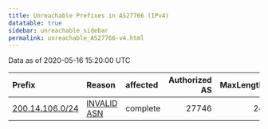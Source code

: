 ```yaml
---
title: Unreachable Prefixes in AS27766 (IPv4)
datatable: true
sidebar: unreachable_sidebar
permalink: unreachable_AS27766-v4.html
---
```


Data as of 2020-05-16 15:20:00 UTC


<div class="datatable-begin"></div>

| Prefix                                                   | Reason                                                                                                 | affected   |   Authorized AS |   MaxLength | Anchor                                         |   unreachable /24s |
|:---------------------------------------------------------|:-------------------------------------------------------------------------------------------------------|:-----------|----------------:|------------:|:-----------------------------------------------|-------------------:|
| [200.14.106.0/24](https://stat.ripe.net/200.14.106.0/24) | [INVALID ASN](https://rpki-validator.ripe.net/announcement-preview?asn=AS27766&prefix=200.14.106.0/24) | complete   |           27746 |          24 | [LACNIC](unreachable_LACNIC_RPKI_Root-v4.html) |                  1 |

<div class="datatable-end"></div>
